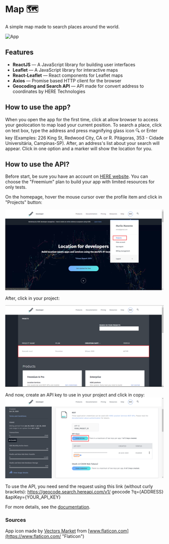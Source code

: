 # Map :world_map:

A simple map made to search places around the world.

![App](./.github/app.gif)

## Features

* __ReactJS__ — A JavaScript library for building user interfaces
* __Leaflet__ — A JavaScript library for interactive maps
* __React-Leaflet__ — React components for Leaflet maps
* __Axios__ — Promise based HTTP client for the browser
* __Geocoding and Search API__ — API made for convert address to coordinates by HERE Technologies

## How to use the app?

When you open the app for the first time, click at allow browser to access your geolocation to map load your current position. To search a place, click on text box, type the address and press magnifying glass icon :mag: or Enter key (Examples: 226 King St, Redwood City, CA or R. Pitágoras, 353 - Cidade Universitária, Campinas-SP). After, an address's list about your search will appear. Click in one option and a marker will show the location for you.

## How to use the API?

Before start, be sure you have an account on [HERE website](https://developer.here.com/). You can choose the "Freemium" plan to build your app with limited resources for only tests.

On the homepage, hover the mouse cursor over the profile item and click in "Projects" button:

![Homepage](./.github/homepage.png)

After, click in your project:

![Your Project](./.github/my-projects.png)

And now, create an API key to use in your project and click in copy:
![API Key](./.github/project-config.png)

To use the API, you need send the request using this link (without curly brackets): https://geocode.search.hereapi.com/v1/
geocode
?q={ADDRESS}
&apiKey={YOUR_API_KEY}

For more details, see the [documentation](https://developer.here.com/documentation).

### Sources

App icon made by [Vectors Market](https://www.flaticon.com/authors/vectors-market "Vectors Market") from [www.flaticon.com](https://www.flaticon.com/ "Flaticon")
